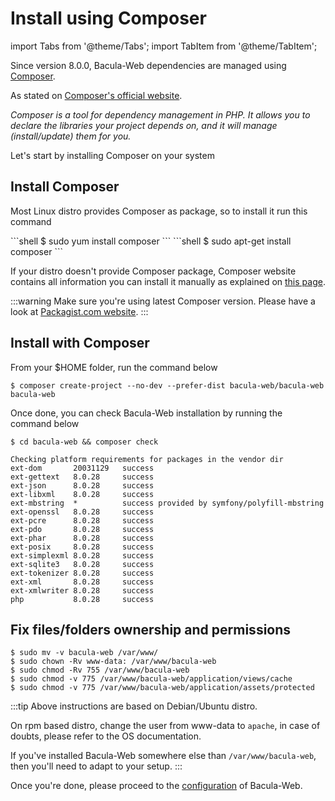 # Install using Composer

import Tabs from '@theme/Tabs';
import TabItem from '@theme/TabItem';

Since version 8.0.0, Bacula-Web dependencies are managed using [Composer](https://getcomposer.org/).

As stated on [Composer's official website](https://getcomposer.org/doc/00-intro.md#dependency-management).

*Composer is a tool for dependency management in PHP.
It allows you to declare the libraries your project depends on, and it will manage (install/update) them for you.*

Let's start by installing Composer on your system

## Install Composer

Most Linux distro provides Composer as package, so to install it run this command

<Tabs>
  <TabItem value="rpm" label="For Red Hat / Centos / Fedora" default>
```shell
$ sudo yum install composer
```
  </TabItem>
  <TabItem value="deb" label="For Debian / Ubuntu">
```shell
$ sudo apt-get install composer
```
  </TabItem>
</Tabs>

If your distro doesn't provide Composer package, Composer website contains all information
you can install it manually as explained on [this page](https://getcomposer.org/download/).

:::warning
Make sure you're using latest Composer version. Please have a look at [Packagist.com website](https://getcomposer.org/2).
:::

## Install with Composer

From your $HOME folder, run the command below

```shell
$ composer create-project --no-dev --prefer-dist bacula-web/bacula-web bacula-web
```

Once done, you can check Bacula-Web installation by running the command below

```shell
$ cd bacula-web && composer check

Checking platform requirements for packages in the vendor dir
ext-dom       20031129   success
ext-gettext   8.0.28     success
ext-json      8.0.28     success
ext-libxml    8.0.28     success
ext-mbstring  *          success provided by symfony/polyfill-mbstring
ext-openssl   8.0.28     success
ext-pcre      8.0.28     success
ext-pdo       8.0.28     success
ext-phar      8.0.28     success
ext-posix     8.0.28     success
ext-simplexml 8.0.28     success
ext-sqlite3   8.0.28     success
ext-tokenizer 8.0.28     success
ext-xml       8.0.28     success
ext-xmlwriter 8.0.28     success
php           8.0.28     success
```

## Fix files/folders ownership and permissions

```shell
$ sudo mv -v bacula-web /var/www/
$ sudo chown -Rv www-data: /var/www/bacula-web
$ sudo chmod -Rv 755 /var/www/bacula-web
$ sudo chmod -v 775 /var/www/bacula-web/application/views/cache
$ sudo chmod -v 775 /var/www/bacula-web/application/assets/protected
```

:::tip
Above instructions are based on Debian/Ubuntu distro.

On rpm based distro, change the user from www-data to `apache`, in case of doubts, please refer to the OS documentation.

If you've installed Bacula-Web somewhere else than `/var/www/bacula-web`, then you'll need to adapt to your setup.
:::

Once you're done, please proceed to the [configuration](configure.md) of Bacula-Web.
 